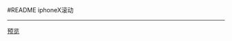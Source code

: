 ﻿#README
iphoneX滚动

---
[预览][1]


  [1]: https://helloforrestworld.github.io/javascriptLab/iphoneX.html
